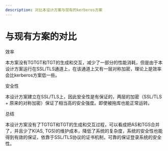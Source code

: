 ```yaml
---
description: 对比本设计方案与现有的kerberos方案
---
```


# 与现有方案的对比

效率

本方案没有TGTGT和TGT的生成和交互，减少了一部分的性能消耗，但是由于本设计方案运行在SSL/TLS通道上，在该通道上又有一层对称加密，理论上是效率会比kerberos方案低一些。

安全性

本设计方案建立在SSL/TLS上，因此安全性是有保证的，两层的加密（SSL/TLS + 原来的对称加密）保证了相当高的安全强度。即使被拖库也能正常运转。

总结

本设计方案没有了TGTGT和TGT的生成和交互过程，可以看成把AS和TGS合并了，并且少了K\(AS, TGS\)的维护成本，降低了系统的复杂度，系统的安全性也能得到有效的保证，依靠于SSL/TLS协议的证书机制，可靠的保证登录系统的安全性。

